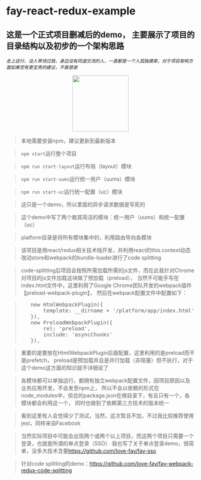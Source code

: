 # fay-react-redux-example
这是一个正式项目删减后的demo，
主要展示了项目的目录结构以及初步的一个架构思路
---
<code>_走上这行，没人带领过我，身边没有同道交流的人，一直都是一个人孤独摸索，对于项目架构方面如果您有更宝贵的建议，不甚感谢_</code>

<p align="center">
  <a href="https://github.com/love-fay/fay-sso">
    <img width="150" src="https://github.com/love-fay/fay-sso/blob/master/fay-admin/src/assets/images/logo/150%3D150.png">
  </a>
</p>

> 本地需要安装npm，建议更新到最新版本

> <code>npm start</code>运行整个项目

> <code>npm run start-layout</code>运行布局（layout）模块

> <code>npm run start-uums</code>运行统一用户（uums）模块

> <code>npm run start-uc</code>运行统一配置（uc）模块

> 这只是一个demo，所以里面的异步请求数据是写死的

> 这个demo中写了两个极其简洁的模块：统一用户（uums）和统一配置（uc）

> platform目录是将所有模块集中的，利用路由导向各模块

> 该项目是用react/redux相关技术栈开发，并利用react的this.context动态改动store和webpack的bundle-loader进行了code splitting

> code-splitting后项目会按照所需加载所需的js文件，而在此我针对Chrome对项目的js文件加载这块做了预加载（preload），
> 当然不可能手写在index.html文件中，这里利用了Google Chrome团队开发的webpack插件【preload-webpack-plugin】，
> 然后在webpack配置文件中配置如下：

> <pre>
>    new HtmlWebpackPlugin({
>        template: __dirname + '/platform/app/index.html',
>    }),
>    new PreloadWebpackPlugin({
>        rel: 'preload',
>        include: 'asyncChunks'
>    }),
> </pre>

> 重要的是要放在HtmlWebpackPlugin后面配置，这里利用的是preload而不是prefetch，
> preload是预加载并且是并行加载（非阻塞）但不执行，对于这个demo这方面的知识就不详细说了

> 各模块都可以单独运行，都拥有独立webpack配置文件，因项目原因以及业务应用开发，不会发至npm上，
> 所以不会以依赖的形式在node_modules中，但总的package.json在根目录下，有且只有一个，各模块都会利用这一个，
> 同时也做到了依赖第三方技术的版本统一

> 看到这里有人会觉得少了测试，当然，这次暂且不加，不过我比较推荐使用jest，同样来自Facebook

> 当然实际项目中可能会出现两个或两个以上项目，而这两个项目只需要一个登录，也就是所谓的单点登录（SSO）
> 我也写了关于单点登录demo，很简单，没多大技术含量<link>https://github.com/love-fay/fay-sso</link>

> 针对code splitting的demo：<link>https://github.com/love-fay/fay-webpack-redux-code-splitting</link>

